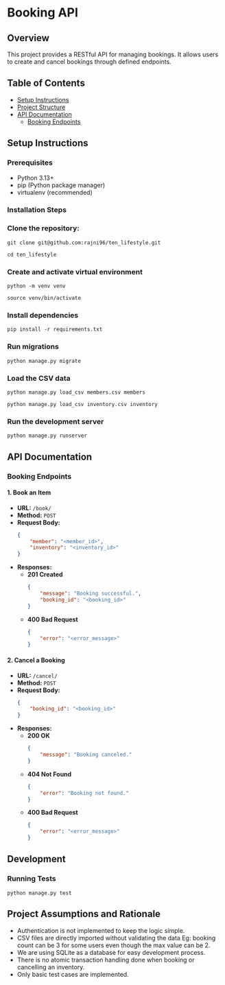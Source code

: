 # Booking API

## Overview
This project provides a RESTful API for managing bookings. It allows users to create and cancel bookings through defined endpoints.

## Table of Contents
- [Setup Instructions](#setup-instructions)
- [Project Structure](#project-structure)
- [API Documentation](#api-documentation)
  - [Booking Endpoints](#booking-endpoints)

## Setup Instructions

### Prerequisites
- Python 3.13+
- pip (Python package manager)
- virtualenv (recommended)

### Installation Steps

### Clone the repository:

`git clone git@github.com:rajni96/ten_lifestyle.git`

`cd ten_lifestyle`

### Create and activate virtual environment

`python -m venv venv`

`source venv/bin/activate`

### Install dependencies

`pip install -r requirements.txt`

### Run migrations

`python manage.py migrate`

### Load the CSV data

`python manage.py load_csv members.csv members`

`python manage.py load_csv inventory.csv inventory`

### Run the development server

`python manage.py runserver`

## API Documentation

### Booking Endpoints

#### 1. Book an Item
- **URL:** `/book/`
- **Method:** `POST`
- **Request Body:**
  ```json
  {
      "member": "<member_id>",
      "inventory": "<inventory_id>"
  }
  ```
- **Responses:**
  - **201 Created**
    ```json
    {
        "message": "Booking successful.",
        "booking_id": "<booking_id>"
    }
    ```
  - **400 Bad Request**
    ```json
    {
        "error": "<error_message>"
    }
    ```

#### 2. Cancel a Booking
- **URL:** `/cancel/`
- **Method:** `POST`
- **Request Body:**
  ```json
  {
      "booking_id": "<booking_id>"
  }
  ```
- **Responses:**
  - **200 OK**
    ```json
    {
        "message": "Booking canceled."
    }
    ```
  - **404 Not Found**
    ```json
    {
        "error": "Booking not found."
    }
    ```
  - **400 Bad Request**
    ```json
    {
        "error": "<error_message>"
    }
    ```

## Development

### Running Tests

`python manage.py test`

## Project Assumptions and Rationale

- Authentication is not implemented to keep the logic simple.
- CSV files are directly imported without validating the data Eg: booking count can be 3 for some users even though the max value can be 2.
- We are using SQLite as a database for easy development process.
- There is no atomic transaction handling done when booking or cancelling an inventory.
- Only basic test cases are implemented.